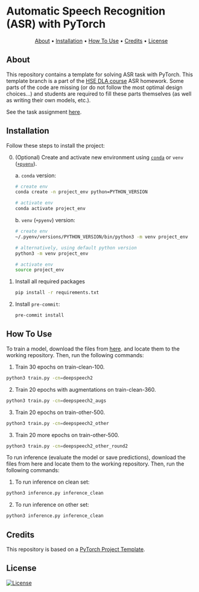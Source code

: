 # Automatic Speech Recognition (ASR) with PyTorch

<p align="center">
  <a href="#about">About</a> •
  <a href="#installation">Installation</a> •
  <a href="#how-to-use">How To Use</a> •
  <a href="#credits">Credits</a> •
  <a href="#license">License</a>
</p>

## About

This repository contains a template for solving ASR task with PyTorch. This template branch is a part of the [HSE DLA course](https://github.com/markovka17/dla) ASR homework. Some parts of the code are missing (or do not follow the most optimal design choices...) and students are required to fill these parts themselves (as well as writing their own models, etc.).

See the task assignment [here](https://github.com/markovka17/dla/tree/2024/hw1_asr).

## Installation

Follow these steps to install the project:

0. (Optional) Create and activate new environment using [`conda`](https://conda.io/projects/conda/en/latest/user-guide/getting-started.html) or `venv` ([`+pyenv`](https://github.com/pyenv/pyenv)).

   a. `conda` version:

   ```bash
   # create env
   conda create -n project_env python=PYTHON_VERSION

   # activate env
   conda activate project_env
   ```

   b. `venv` (`+pyenv`) version:

   ```bash
   # create env
   ~/.pyenv/versions/PYTHON_VERSION/bin/python3 -m venv project_env

   # alternatively, using default python version
   python3 -m venv project_env

   # activate env
   source project_env
   ```

1. Install all required packages

   ```bash
   pip install -r requirements.txt
   ```

2. Install `pre-commit`:
   ```bash
   pre-commit install
   ```

## How To Use

To train a model, download the files from [here](https://disk.yandex.ru/client/disk/asr). and locate them to the working repository. Then, run the following commands:

1. Train 30 epochs on train-clean-100.

```bash
python3 train.py -cn=deepspeech2
```

2. Train 20 epochs with augmentations on train-clean-360.

```bash
python3 train.py -cn=deepspeech2_augs
```

3. Train 20 epochs on train-other-500.

```bash
python3 train.py -cn=deepspeech2_other
```

3. Train 20 more epochs on train-other-500.

```bash
python3 train.py -cn=deepspeech2_other_round2
```

To run inference (evaluate the model or save predictions), download the files from here and locate them to the working repository. Then, run the following commands:

1. To run inference on clean set:

```bash
python3 inference.py inference_clean
```
2. To run inference on other set:

```bash
python3 inference.py inference_clean
```

## Credits

This repository is based on a [PyTorch Project Template](https://github.com/Blinorot/pytorch_project_template).

## License

[![License](https://img.shields.io/badge/license-MIT-blue.svg)](/LICENSE)
